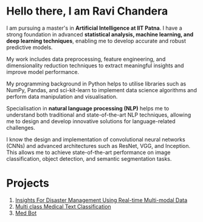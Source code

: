 # Hello there, I am Ravi Chandera
I am pursuing a master's in **Artificial Intelligence at IIT Patna**. I have a strong foundation in advanced **statistical analysis, machine learning, and deep learning techniques**, enabling me to develop accurate and robust predictive models.

My work includes data preprocessing, feature engineering, and dimensionality reduction techniques to extract meaningful insights and improve model performance.

My programming background in Python helps to utilise libraries such as NumPy, Pandas, and sci-kit-learn to implement data science algorithms and perform data manipulation and visualisation.

Specialisation in **natural language processing (NLP)** helps me to understand both traditional and state-of-the-art NLP techniques, allowing me to design and develop innovative solutions for language-related challenges.

I know the design and implementation of convolutional neural networks (CNNs) and advanced architectures such as ResNet, VGG, and Inception. This allows me to achieve state-of-the-art performance on image classification, object detection, and semantic segmentation tasks.

# Projects
1. [Insights For Disaster Management Using Real-time Multi-modal Data](https://ravichandera.notion.site/2-Real-time-multimodal-data-fusion-f2ef032dca6346a8892d1e5ed06f2d1b)
2. [Multi class Medical Text Classification](https://ravichandera.notion.site/Multi-class-Medical-Text-Classification-f1257d399216483089cc2d395b39a506)
3. [Med Bot](https://ravichandera.notion.site/7-Med-Bot-b0b2ac3a02914d03822ff88d98ace57a)

